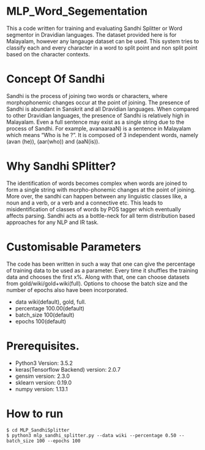 # MLP_Word_Segementation
This a code written for training and evaluating Sandhi Splitter or Word segmentor in Dravidian languages. The dataset provided here is for Malayalam, however any langauge dataset can be used. This system tries to classify each and every character in a word to split point and non split point based on the character contexts.
# Concept Of Sandhi
Sandhi is the process of joining two words
or characters, where morphophonemic changes
occur at the point of joining. The presence of
Sandhi is abundant in Sanskrit and all Dravidian
languages. When compared to other Dravidian
languages, the presence of Sandhi is relatively
high in Malayalam. Even a full sentence may
exist as a single string due to the process of
Sandhi. For example, avanaaraaN)
is a sentence in Malayalam which means “Who
is he ?”. It is composed of 3 independent words,
namely (avan (he)), (aar(who)) and
(aaN(is)).

# Why Sandhi SPlitter?
The identification of words becomes
complex when words are joined to form a single
string with morpho-phonemic changes at the point
of joining. More over, the sandhi can happen between
any linguistic classes like, a noun and a
verb, or a verb and a connective etc. This leads to
misidentification of classes of words by POS tagger
which eventually affects parsing. Sandhi acts
as a bottle-neck for all term distribution based approaches
for any NLP and IR task.

# Customisable Parameters

The code has been written in such a way that one can give the percentage of training data to be used as a parameter. Every time it shuffles the training data and chooses the first x%. Along with that, one can choose datasets from gold/wiki/gold+wiki(full). Options to choose the batch size and the number of epochs also have been incorporated.

 - data wiki(default), gold, full.
 - percentage 100.00(default)
 - batch_size 100(default)
 - epochs 100(default)

# Prerequisites.

* Python3 Version: 3.5.2
* keras(Tensorflow Backend) version: 2.0.7
* gensim version: 2.3.0
* sklearn version: 0.19.0
* numpy version: 1.13.1

# How to run
```
$ cd MLP_SandhiSplitter 
$ python3 mlp_sandhi_splitter.py --data wiki --percentage 0.50 --batch_size 100 --epochs 100
```

